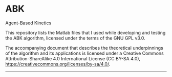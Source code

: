 # ABK
Agent-Based Kinetics

This repository lists the Matlab files that I used while developing and testing the ABK algorithm, licensed under the terms of the GNU GPL v3.0.

The accompanying document that describes the theoretical underpinnings of the algorithm and its applications is licensed under a Creative Commons Attribution-ShareAlike 4.0 International License (CC BY-SA 4.0), https://creativecommons.org/licenses/by-sa/4.0/.

-----------------------------------------------------------------

